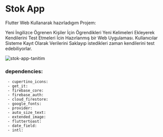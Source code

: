 # Stok App

Flutter Web Kullanarak hazırladıgım Projem:

Yeni İngilizce Ögrenen Kişiler İçin Ögrendikleri Yeni Kelimeleri Ekleyerek Kendilerini Test Etmeleri İcin Hazırlanmış bir Web Uygulaması.
Kullanıcılar Sisteme Kayıt Olarak Verilerini Saklayıp istedikleri zaman kendilerini test edebiliyorlar.  

![stok-app-tanitim](https://user-images.githubusercontent.com/55949311/120933460-ecb3cb00-c702-11eb-872b-455136e10e62.gif)

### dependencies:
```
 - cupertino_icons: 
 - get_it:
 - firebase_core: 
 - firebase_auth: 
 - cloud_firestore: 
 - google_fonts: 
 - provider: 
 - auto_size_text: 
 - extended_image: 
 - fluttertoast: 
 - date_field: 
 - intl: 
```

